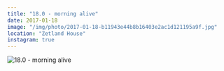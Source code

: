 ```yaml
---
title: "18.0 - morning alive"
date: 2017-01-18
image: "/img/photo/2017-01-18-b11943e44b8b16403e2ac1d121195a9f.jpg"
location: "Zetland House"
instagram: true
---
```


![18.0 - morning alive](/img/photo/2017-01-18-b11943e44b8b16403e2ac1d121195a9f.jpg)
